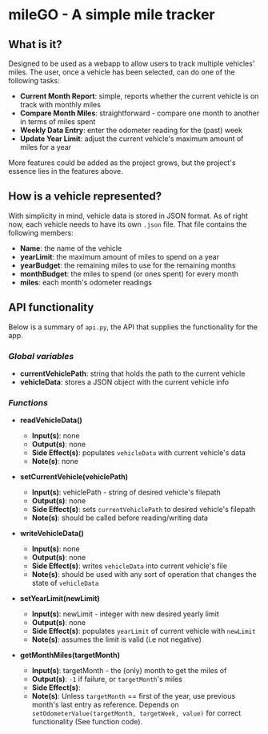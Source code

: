 # mileGO - A simple mile tracker

## What is it?
Designed to be used as a webapp to allow users to track multiple vehicles' miles. The user, once a vehicle has been selected, can do one of the following tasks:

- **Current Month  Report**: simple, reports whether the current vehicle is on track with monthly miles
- **Compare Month Miles**: straightforward - compare one month to another in terms of miles spent
- **Weekly Data Entry**: enter the odometer reading for the (past) week
- **Update Year Limit**: adjust the current vehicle's maximum amount of miles for a year

More features could be added as the project grows, but the project's essence lies in the features above.

## How is a vehicle represented?
With simplicity in mind, vehicle data is stored in JSON format. As of right now, each vehicle needs to have its own `.json` file. That file contains the following members:

- **Name**: the name of the vehicle
- **yearLimit**: the maximum amount of miles to spend on a year
- **yearBudget**: the remaining miles to use for the remaining months
- **monthBudget**: the miles to spend (or ones spent) for every month
- **miles**: each month's odometer readings

## API functionality
Below is a summary of `api.py`, the API that supplies the functionality for the app.

### *Global variables*
- **currentVehiclePath**: string that holds the path to the current vehicle
- **vehicleData**: stores a JSON object with the current vehicle info

### *Functions*
- **readVehicleData()**
  - **Input(s)**: none
  - **Output(s)**: none
  - **Side Effect(s)**: populates `vehicleData` with current vehicle's data
  - **Note(s)**: none

- **setCurrentVehicle(vehiclePath)**
  - **Input(s)**: vehiclePath - string of desired vehicle's filepath
  - **Output(s)**: none
  - **Side Effect(s)**: sets `currentVehiclePath` to desired vehicle's filepath
  - **Note(s)**: should be called before reading/writing data

- **writeVehicleData()**
  - **Input(s)**: none
  - **Output(s)**: none
  - **Side Effect(s)**: writes `vehicleData` into current vehicle's file
  - **Note(s)**: should be used with any sort of operation that changes the state of `vehicleData`

- **setYearLimit(newLimit)**
  - **Input(s)**: newLimit - integer with new desired yearly limit
  - **Output(s)**: none
  - **Side Effect(s)**: populates `yearLimit` of current vehicle with `newLimit` 
  - **Note(s)**: assumes the limit is valid (i.e not negative)

- **getMonthMiles(targetMonth)**
  - **Input(s)**: targetMonth - the (only) month to get the miles of
  - **Output(s)**: `-1` if failure, or `targetMonth`'s miles
  - **Side Effect(s)**: 
  - **Note(s)**: Unless `targetMonth` == first of the year, use previous month's last entry as reference. Depends on `setOdometerValue(targetMonth, targetWeek, value)` for correct functionality (See function code).


